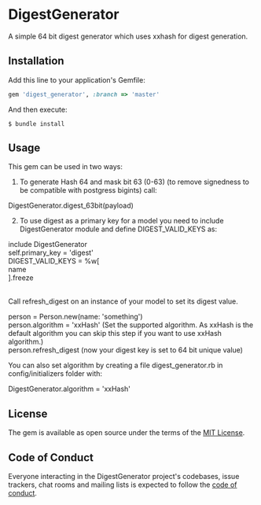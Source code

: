 # DigestGenerator

A simple 64 bit digest generator which uses xxhash for digest generation.

## Installation

Add this line to your application's Gemfile:

```ruby
gem 'digest_generator', :branch => 'master' 
```

And then execute:

    $ bundle install


## Usage

This gem can be used in two ways:

1. To generate Hash 64 and mask bit 63 (0-63) (to remove signedness to be compatible with postgress bigints) call: <br/>

DigestGenerator.digest_63bit(payload) <br/>

2. To use digest as a primary key for a model you need to include DigestGenerator module and define DIGEST_VALID_KEYS as: <br/>

include DigestGenerator <br/>
self.primary_key = 'digest' <br/>
DIGEST_VALID_KEYS = %w[ <br/>
    name <br/>
  ].freeze <br/>

<br/>
Call refresh_digest on an instance of your model to set its digest value. <br/>

person = Person.new(name: 'something') <br/>
person.algorithm = 'xxHash'  (Set the supported algorithm. As xxHash is the default algorithm you can skip this step if you want to use xxHash algorithm.)<br/>
person.refresh_digest  (now your digest key is set to 64 bit unique value)  <br/>

You can also set algorithm by creating a file digest_generator.rb in config/initializers folder with: <br/>

DigestGenerator.algorithm = 'xxHash'

## License

The gem is available as open source under the terms of the [MIT License](https://opensource.org/licenses/MIT).

## Code of Conduct

Everyone interacting in the DigestGenerator project's codebases, issue trackers, chat rooms and mailing lists is expected to follow the [code of conduct](https://github.com/[USERNAME]/digest_generator/blob/master/CODE_OF_CONDUCT.md).
